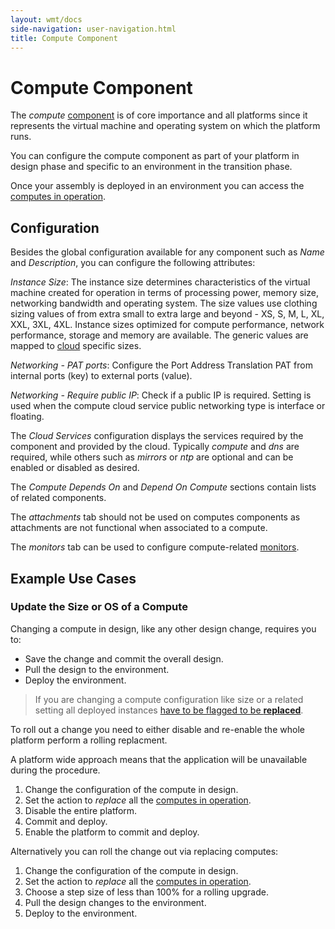 ```yaml
---
layout: wmt/docs
side-navigation: user-navigation.html
title: Compute Component
---
```


# Compute Component

The _compute_ [component](./components.html) is of core importance and all
platforms since it represents the virtual machine and operating system on which
the platform runs.

You can configure the compute component as part of your platform in design phase
and specific to an environment in the transition phase.

Once your assembly is deployed in an environment you can access the
[computes in operation](../operation/compute.html).

## Configuration

Besides the global configuration available for any component such as _Name_ and
_Description_, you can configure the following attributes:

_Instance Size_: The instance size determines characteristics of the virtual
machine created for operation in terms of processing power, memory size,
networking bandwidth and operating system. The size values use clothing sizing
values of from extra small to extra large and beyond - XS, S, M, L, XL, XXL,
3XL, 4XL. Instance sizes optimized for compute performance, network performance,
storage and memory are available. The generic values are mapped to
[cloud](../account/clouds.html) specific sizes.

_Networking - PAT ports_: Configure the Port Address Translation PAT from
internal ports (key) to external ports (value). <br/>

_Networking - Require public IP_: Check if a public IP is required. Setting is
used when the compute cloud service public networking type is interface or
floating.<br/>

The _Cloud Services_ configuration displays the services required by the
component and provided by the cloud. Typically _compute_ and _dns_ are required,
while others such as _mirrors_ or _ntp_ are optional and can be enabled or
disabled as desired.

The _Compute Depends On_ and _Depend On Compute_ sections contain lists of
related components.

The _attachments_ tab should not be used on computes components as attachments
are not functional when associated to a compute.

The _monitors_ tab can be used to configure compute-related
[monitors](../operation/monitors.html).


## Example Use Cases

### Update the Size or OS of a Compute

Changing a compute in design, like any other design change, requires you to:

- Save the change and commit the overall design.
- Pull the design to the environment.
- Deploy the environment.

> <i class="fa fa-exclamation fa-5x orange"></i> If you are changing a compute
configuration like size or a related setting all deployed instances
[have to be flagged to be __replaced__](../operation/compute.html).

To roll out a change you need to either disable and re-enable the whole platform
perform a rolling replacment.

A platform wide approach means that the application will be unavailable during
the procedure.

1. Change the configuration of the compute in design.
2. Set the action to _replace_ all the
   [computes in operation](../operation/compute.html).
3. Disable the entire platform.
4. Commit and deploy.
5. Enable the platform to commit and deploy.

Alternatively you can roll the change out via replacing computes:

1. Change the configuration of the compute in design.
2. Set the action to _replace_ all the
   [computes in operation](../operation/compute.html).
3. Choose a step size of less than 100% for a rolling upgrade.
4. Pull the design changes to the environment.
5. Deploy to the environment.
